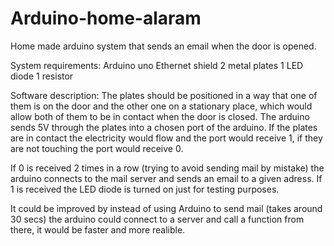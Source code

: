 # Arduino-home-alaram
Home made arduino system that sends an email when the door is opened.

System requirements:
Arduino uno
Ethernet shield
2 metal plates
1 LED diode
1 resistor

Software description:
The plates should be positioned in a way that one of them is on the door and the other one on a stationary place,
which would allow both of them to be in contact when the door is closed.
The arduino sends 5V through the plates into a chosen port of the arduino.
If the plates are in contact the electricity would flow and the port would receive 1,
if they are not touching the port would receive 0.

If 0 is received 2 times in a row (trying to avoid sending mail by mistake) the arduino connects to the mail server
and sends an email to a given adress.
If 1 is received the LED diode is turned on just for testing purposes.

It could be improved by instead of using Arduino to send mail (takes around 30 secs) the arduino could connect to a server
and call a function from there, it would be faster and more realible.
